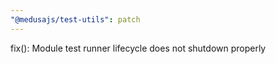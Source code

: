 ```yaml
---
"@medusajs/test-utils": patch
---
```


fix(): Module test runner lifecycle does not shutdown properly
